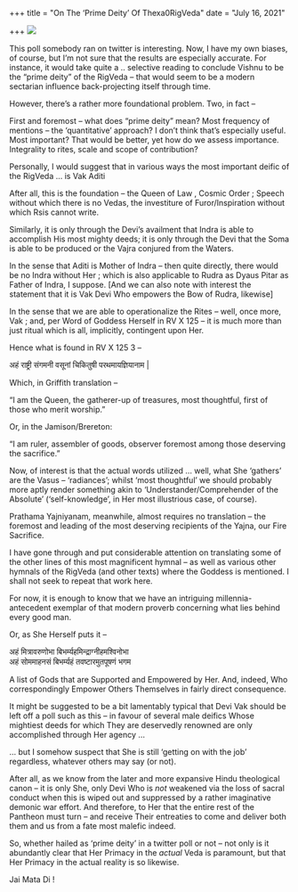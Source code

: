 +++
title = "On The ‘Prime Deity’ Of Thexa0RigVeda"
date = "July 16, 2021"

+++
![](https://aryaakasha.files.wordpress.com/2021/07/twitter-poll-rv.png?w=615)

This poll somebody ran on twitter is interesting. Now, I have my own
biases, of course, but I’m not sure that the results are especially
accurate. For instance, it would take quite a .. selective reading to
conclude Vishnu to be the “prime deity” of the RigVeda – that would seem
to be a modern sectarian influence back-projecting itself through time.

However, there’s a rather more foundational problem. Two, in fact –

First and foremost – what does “prime deity” mean? Most frequency of
mentions – the ‘quantitative’ approach? I don’t think that’s especially
useful. Most important? That would be better, yet how do we assess
importance. Integrality to rites, scale and scope of contribution?

Personally, I would suggest that in various ways the most important
deific of the RigVeda … is Vak Aditi

After all, this is the foundation – the Queen of Law , Cosmic Order ;
Speech without which there is no Vedas, the investiture of
Furor/Inspiration without which Rsis cannot write.

Similarly, it is only through the Devi’s availment that Indra is able to
accomplish His most mighty deeds; it is only through the Devi that the
Soma is able to be produced or the Vajra conjured from the Waters.

In the sense that Aditi is Mother of Indra – then quite directly, there
would be no Indra without Her ; which is also applicable to Rudra as
Dyaus Pitar as Father of Indra, I suppose. \[And we can also note with
interest the statement that it is Vak Devi Who empowers the Bow of
Rudra, likewise\]

In the sense that we are able to operationalize the Rites – well, once
more, Vak ; and, per Word of Goddess Herself in RV X 125 – it is much
more than just ritual which is all, implicitly, contingent upon Her.

Hence what is found in RV X 125 3 –

अहं राष्ट्री संगमनी वसूनां चिकितुषी परथमायज्ञियानाम \|

Which, in Griffith translation –

“I am the Queen, the gatherer-up of treasures, most thoughtful, first of
those who merit worship.”

Or, in the Jamison/Brereton:

“I am ruler, assembler of goods, observer foremost among those deserving
the sacrifice.”

Now, of interest is that the actual words utilized … well, what She
‘gathers’ are the Vasus – ‘radiances’; whilst ‘most thoughtful’ we
should probably more aptly render something akin to
‘Understander/Comprehender of the Absolute’ (‘self-knowledge’, in Her
most illustrious case, of course).

Prathama Yajniyanam, meanwhile, almost requires no translation – the
foremost and leading of the most deserving recipients of the Yajna, our
Fire Sacrifice.

I have gone through and put considerable attention on translating some
of the other lines of this most magnificent hymnal – as well as various
other hymnals of the RigVeda (and other texts) where the Goddess is
mentioned. I shall not seek to repeat that work here.

For now, it is enough to know that we have an intriguing
millennia-antecedent exemplar of that modern proverb concerning what
lies behind every good man.

Or, as She Herself puts it –

अहं मित्रावरुणोभा बिभर्म्यहमिन्द्राग्नीहमश्विनोभा  
अहं सोममाहनसं बिभर्म्यहं तवष्टारमुतपूषणं भगम

A list of Gods that are Supported and Empowered by Her. And, indeed, Who
correspondingly Empower Others Themselves in fairly direct consequence.

It might be suggested to be a bit lamentably typical that Devi Vak
should be left off a poll such as this – in favour of several male
deifics Whose mightiest deeds for which They are deservedly renowned are
only accomplished through Her agency …

… but I somehow suspect that She is still ‘getting on with the job’
regardless, whatever others may say (or not).

After all, as we know from the later and more expansive Hindu
theological canon – it is only She, only Devi Who is *not* weakened via
the loss of sacral conduct when this is wiped out and suppressed by a
rather imaginative demonic war effort. And therefore, to Her that the
entire rest of the Pantheon must turn – and receive Their entreaties to
come and deliver both them and us from a fate most malefic indeed.

So, whether hailed as ‘prime deity’ in a twitter poll or not – not only
is it abundantly clear that Her Primacy in the *actual* Veda is
paramount, but that Her Primacy in the actual reality is so likewise.

Jai Mata Di !
